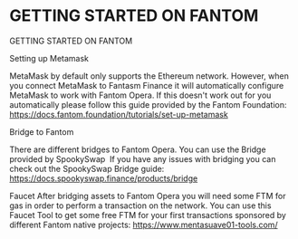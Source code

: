 # GETTING STARTED ON FANTOM

GETTING STARTED ON FANTOM

Setting up Metamask

MetaMask by default only supports the Ethereum network. However, when you connect MetaMask to Fantasm Finance it will automatically configure MetaMask to work with Fantom Opera. If this doesn't work out for you automatically please follow this guide provided by the Fantom Foundation: https://docs.fantom.foundation/tutorials/set-up-metamask

Bridge to Fantom

There are different bridges to Fantom Opera. You can use the Bridge provided by SpookySwap ​ If you have any issues with bridging you can check out the SpookySwap Bridge guide: https://docs.spookyswap.finance/products/bridge

Faucet After bridging assets to Fantom Opera you will need some FTM for gas in order to perform a transaction on the network. You can use this Faucet Tool to get some free FTM for your first transactions sponsored by different Fantom native projects: https://www.mentasuave01-tools.com/
